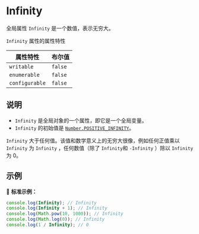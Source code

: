 # Infinity

全局属性 `Infinity` 是一个数值，表示无穷大。

`Infinity` 属性的属性特性

| 属性特性       | 布尔值  |
| -------------- | ------- |
| `writable`     | `false` |
| `enumerable`   | `false` |
| `configurable` | `false` |

## 说明

- `Infinity` 是全局对象的一个属性，即它是一个全局变量。
- `Infinity` 的初始值是 [`Number.POSITIVE_INFINITY`](https://developer.mozilla.org/zh-CN/docs/Web/JavaScript/Reference/Global_Objects/Number/POSITIVE_INFINITY)。

`Infinity` 大于任何值。该值和数学意义上的无穷大很像，例如任何正值乘以 `Infinity` 为 `Infinity` ，任何数值（除了 `Infinity`和 `-Infinity` ）除以 `Infinity` 为 0。

## 示例

🌰 **标准示例：**

```js
console.log(Infinity); // Infinity
console.log(Infinity + 1); // Infinity
console.log(Math.pow(10, 1000)); // Infinity
console.log(Math.log(0)); // Infinity
console.log(1 / Infinity); // 0
```

